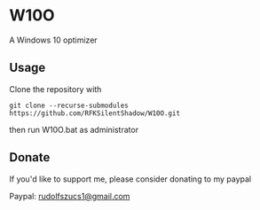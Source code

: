# W10O

A Windows 10 optimizer

## Usage

Clone the repository with
```
git clone --recurse-submodules https://github.com/RFKSilentShadow/W10O.git
```

then run W10O.bat as administrator

## Donate
If you'd like to support me, please consider donating to my paypal

Paypal: rudolfszucs1@gmail.com
